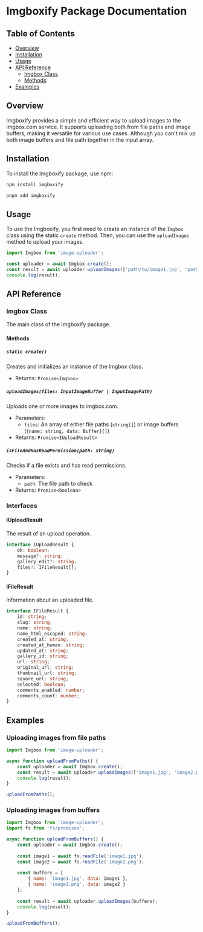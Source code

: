 # Imgboxify Package Documentation

## Table of Contents
- [Overview](#overview)
- [Installation](#installation)
- [Usage](#usage)
- [API Reference](#api-reference)
  - [Imgbox Class](#imgbox-class)
  - [Methods](#methods)
- [Examples](#examples)

## Overview

Imgboxify provides a simple and efficient way to upload images to the imgbox.com service. It supports uploading both from file paths and image buffers, making it versatile for various use cases. Although you can't mix up both image buffers and file path together in the input array.

## Installation

To install the Imgboxify package, use npm:

```bash
npm install imgboxify
```

```bash
pnpm add imgboxify
```

## Usage

To use the Imgboxify, you first need to create an instance of the `Imgbox` class using the static `create` method. Then, you can use the `uploadImages` method to upload your images.

```javascript
import Imgbox from 'image-uploader';

const uploader = await Imgbox.create();
const result = await uploader.uploadImages(['path/to/image1.jpg', 'path/to/image2.png']);
console.log(result);
```

## API Reference

### Imgbox Class

The main class of the Imgboxify package.

#### Methods

##### `static create()`

Creates and initializes an instance of the Imgbox class.

- Returns: `Promise<Imgbox>`

##### `uploadImages(files: InputImageBuffer | InputImagePath)`

Uploads one or more images to imgbox.com.

- Parameters:
  - `files`: An array of either file paths (`string[]`) or image buffers (`{name: string, data: Buffer}[]`)
- Returns: `Promise<IUploadResult>`

##### `isFileAndHasReadPermission(path: string)`

Checks if a file exists and has read permissions.

- Parameters:
  - `path`: The file path to check
- Returns: `Promise<boolean>`

### Interfaces

#### IUploadResult

The result of an upload operation.

```typescript
interface IUploadResult {
    ok: boolean;
    message?: string;
    gallery_edit?: string;
    files?: IFileResult[];
}
```

#### IFileResult

Information about an uploaded file.

```typescript
interface IFileResult {
    id: string;
    slug: string;
    name: string;
    name_html_escaped: string;
    created_at: string;
    created_at_human: string;
    updated_at: string;
    gallery_id: string;
    url: string;
    original_url: string;
    thumbnail_url: string;
    square_url: string;
    selected: boolean;
    comments_enabled: number;
    comments_count: number;
}
```

## Examples

### Uploading images from file paths

```javascript
import Imgbox from 'image-uploader';

async function uploadFromPaths() {
    const uploader = await Imgbox.create();
    const result = await uploader.uploadImages(['image1.jpg', 'image2.png']);
    console.log(result);
}

uploadFromPaths();
```

### Uploading images from buffers

```javascript
import Imgbox from 'image-uploader';
import fs from 'fs/promises';

async function uploadFromBuffers() {
    const uploader = await Imgbox.create();
    
    const image1 = await fs.readFile('image1.jpg');
    const image2 = await fs.readFile('image2.png');
    
    const buffers = [
        { name: 'image1.jpg', data: image1 },
        { name: 'image2.png', data: image2 }
    ];
    
    const result = await uploader.uploadImages(buffers);
    console.log(result);
}

uploadFromBuffers();
```
